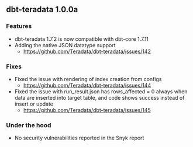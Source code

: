 ## dbt-teradata 1.0.0a

### Features
* dbt-teradata 1.7.2 is now compatible with dbt-core 1.7.11
* Adding the native JSON datatype support 
  * https://github.com/Teradata/dbt-teradata/issues/142

### Fixes
* Fixed the issue with rendering of index creation from configs
  * https://github.com/Teradata/dbt-teradata/issues/144
* Fixed the issue with run_result.json has rows_affected = 0 always when data are inserted into target table, and code shows success instead of insert or update
  * https://github.com/Teradata/dbt-teradata/issues/145


### Under the hood
* No security vulnerabilities reported in the Snyk report
